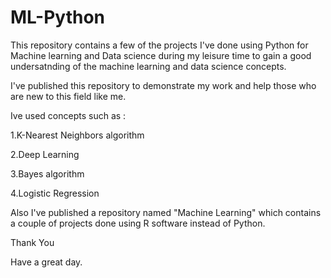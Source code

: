 # ML-Python

This repository contains a few of the projects I've done using Python for Machine learning and Data science during my leisure time to gain a good undersatnding of the machine learning and data science concepts.

I've published this repository to demonstrate my work and help those who are new to this field like me.

Ive used concepts such as :

1.K-Nearest Neighbors algorithm

2.Deep Learning

3.Bayes algorithm

4.Logistic Regression

Also I've published a repository named "Machine Learning" which contains a couple of projects done using R software instead of Python.

Thank You

Have a great day.
